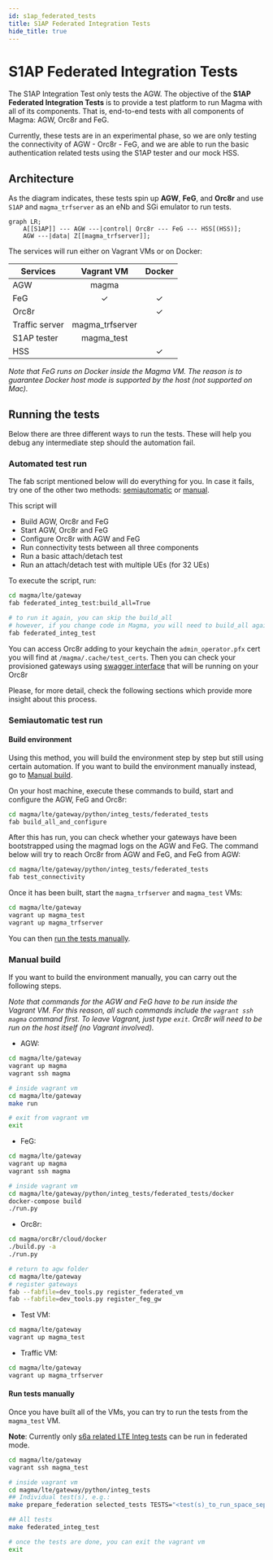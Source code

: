 ```yaml
---
id: s1ap_federated_tests
title: S1AP Federated Integration Tests
hide_title: true
---
```


# S1AP Federated Integration Tests

The S1AP Integration Test only tests the AGW. The objective of the **S1AP
Federated Integration Tests** is to provide a test platform
to run Magma with all of its components. That is, end-to-end tests with all
components of Magma: AGW, Orc8r and FeG.

Currently, these tests are in an experimental phase, so we are only testing the connectivity of
AGW - Orc8r - FeG, and we are able to run the basic authentication related tests using the S1AP tester
and our mock HSS.

## Architecture

As the diagram indicates, these tests spin up **AGW**, **FeG**, and **Orc8r**
and use `S1AP` and `magma_trfserver` as an eNb and SGi emulator to run tests.

```mermaid
graph LR;
    A[[S1AP]] --- AGW ---|control| Orc8r --- FeG --- HSS[(HSS)];
    AGW ---|data| Z[[magma_trfserver]];
```

The services will run either on Vagrant VMs or on Docker:

| Services          |   Vagrant VM    |  Docker   |
|-------------------|:---------------:|:---------:|
| AGW               |      magma      |           |
| FeG               |     &check;     |  &check;  |
| Orc8r             |                 |  &check;  |
| Traffic server    | magma_trfserver |           |
| S1AP tester       |   magma_test    |           |
| HSS               |                 |  &check;  |

*Note that FeG runs on Docker inside the Magma VM. The reason is to guarantee
Docker host mode is supported by the host (not supported on Mac).*

## Running the tests

Below there are three different ways to run the tests. These will help you
debug any intermediate step should the automation fail.

### Automated test run

The fab script mentioned below will do everything for you. In case it fails, try one of the other two methods:
[semiautomatic](#semiautomatic-test-run) or [manual](#manual-build).

This script will

- Build AGW, Orc8r and FeG
- Start AGW, Orc8r and FeG
- Configure Orc8r with AGW and FeG
- Run connectivity tests between all three components
- Run a basic attach/detach test
- Run an attach/detach test with multiple UEs (for 32 UEs)

To execute the script, run:

```bash
cd magma/lte/gateway
fab federated_integ_test:build_all=True

# to run it again, you can skip the build_all
# however, if you change code in Magma, you will need to build_all again
fab federated_integ_test
```

You can access Orc8r adding to your keychain the `admin_operator.pfx` cert
you will find at `/magma/.cache/test_certs`. Then you can check your
provisioned gateways using
[swagger interface](https://127.0.0.1:9443/apidocs/v1/?docExpansion=none)
that will be running on your Orc8r

Please, for more detail, check the following sections which provide more
insight about this process.

### Semiautomatic test run

#### Build environment

Using this method, you will build the environment step by step but still using
certain automation. If you want to build the environment manually instead, go to
[Manual build](#manual-build).

On your host machine, execute these commands to build, start and configure the AGW,
FeG and Orc8r:

```bash
cd magma/lte/gateway/python/integ_tests/federated_tests
fab build_all_and_configure
```

After this has run, you can check
whether your gateways have been bootstrapped using the magmad logs on the AGW and FeG. The
command below will try to reach Orc8r from AGW and FeG, and FeG from AGW:

```bash
cd magma/lte/gateway/python/integ_tests/federated_tests
fab test_connectivity
```

Once it has been built, start the `magma_trfserver` and `magma_test` VMs:

```bash
cd magma/lte/gateway
vagrant up magma_test
vagrant up magma_trfserver
```

You can then [run the tests manually](#run-tests-manually).

### Manual build

If you want to build the environment manually, you can carry out the following steps.

*Note that commands for the AGW and FeG have to be run inside the Vagrant VM. For this reason,
all such commands include the `vagrant ssh magma` command first. To leave
Vagrant, just type `exit`. Orc8r will need to be run on the
host itself (no Vagrant involved).*

- AGW:

```bash
cd magma/lte/gateway
vagrant up magma
vagrant ssh magma

# inside vagrant vm
cd magma/lte/gateway
make run

# exit from vagrant vm
exit
```

- FeG:

```bash
cd magma/lte/gateway
vagrant up magma
vagrant ssh magma

# inside vagrant vm
cd magma/lte/gateway/python/integ_tests/federated_tests/docker
docker-compose build
./run.py
```

- Orc8r:

```bash
cd magma/orc8r/cloud/docker
./build.py -a
./run.py

# return to agw folder
cd magma/lte/gateway
# register gateways
fab --fabfile=dev_tools.py register_federated_vm
fab --fabfile=dev_tools.py register_feg_gw
```

- Test VM:

```bash
cd magma/lte/gateway
vagrant up magma_test
```

- Traffic VM:

```bash
cd magma/lte/gateway
vagrant up magma_trfserver
```

#### Run tests manually

Once you have built all of the VMs, you can try to run the tests from the
`magma_test` VM.

**Note**: Currently only [s6a related LTE Integ tests](https://github.com/magma/magma/blob/master/lte/gateway/python/integ_tests/defs.mk#L288) can be run in federated mode.

```bash
cd magma/lte/gateway
vagrant ssh magma_test

# inside vagrant vm
cd magma/lte/gateway/python/integ_tests
## Individual test(s), e.g.:
make prepare_federation selected_tests TESTS="<test(s)_to_run_space_separated>"

## All tests
make federated_integ_test

# once the tests are done, you can exit the vagrant vm
exit
```
